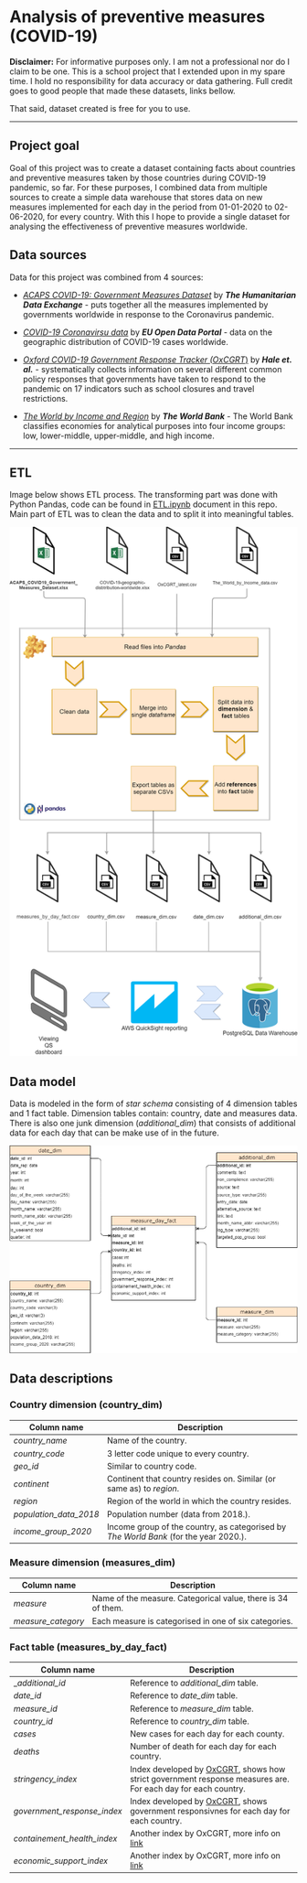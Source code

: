 # Analysis of preventive measures (COVID-19)


__Disclaimer:__  For informative purposes only. I am not a professional nor do I claim to be one.
This is a school project that I extended upon in my spare time. I hold no responsibility for data accuracy or data gathering. Full credit goes to good people that made these datasets, links bellow.

That said, dataset created is free for you to use.

---

## Project goal

Goal of this project was to create a dataset containing facts about countries and preventive measures taken by those countries during COVID-19 pandemic, so far. For these purposes, I combined data from multiple sources to create a simple data warehouse that stores data on new measures implemented for each day in the period from 01-01-2020 to 02-06-2020, for every country. With this I hope to provide a single dataset for analysing the effectiveness of preventive measures worldwide.

## Data sources

Data for this project was combined from 4 sources:

* [_ACAPS COVID-19: Government Measures Dataset_](https://data.humdata.org/dataset/acaps-covid19-government-measures-dataset) by *__The Humanitarian Data Exchange__* - puts together all the measures implemented by governments worldwide in response to the Coronavirus pandemic.

* [_COVID-19 Coronavirsu data_](https://data.europa.eu/euodp/en/data/dataset/covid-19-coronavirus-data/resource/55e8f966-d5c8-438e-85bc-c7a5a26f4863) by *__EU Open Data Portal__* - data on the geographic distribution of COVID-19 cases worldwide.

*  [_Oxford COVID-19 Government Response Tracker (OxCGRT_)](https://www.bsg.ox.ac.uk/research/research-projects/coronavirus-government-response-tracker) by *__Hale et. al.__* - systematically collects information on several different common policy responses that governments have taken to respond to the pandemic on 17 indicators such as school closures and travel restrictions.

* [_The World by Income and Region_](https://datatopics.worldbank.org/world-development-indicators/the-world-by-income-and-region.html) by *__The World Bank__* - The World Bank classifies economies for analytical purposes into four income groups: low, lower-middle, upper-middle, and high income.

---

## ETL

Image below shows ETL process. The transforming part was done with Python Pandas, code can be found in [ETL.ipynb](https://github.com/marzekan/covid-19-measures-analysis/blob/master/ETL.ipynb) document in this repo. Main part of ETL was to clean the data and to split it into meaningful tables.

![etlmodel](https://github.com/marzekan/covid-19-measures-analysis/blob/master/images/architecture.png)

## Data model

Data is modeled in the form of _star schema_ consisting of 4 dimension tables and 1 fact table. Dimension tables contain: country, date and measures data. There is also one junk dimension (_additional_dim_) that consists of additional data for each day that can be make use of in the future.

![datamodel](https://github.com/marzekan/covid-19-measures-analysis/blob/master/images/DW_ER_model.png)

## Data descriptions

### Country dimension (country_dim)

| Column name | Description |
|-------------|-------------|
|_country_name_| Name of the country.
|_country_code_| 3 letter code unique to every country.
|_geo_id_| Similar to country code.
|_continent_| Continent that country resides on. Similar (or same as) to _region_.
|_region_| Region of the world in which the country resides.
|_population_data_2018_| Population number (data from 2018.).
|_income_group_2020_| Income group of the country, as categorised by *_The World Bank_* (for the year 2020.).


### Measure dimension (measures_dim)

| Column name | Description |
|-------------|-------------|
|_measure_| Name of the measure. Categorical value, there is 34 of them.
|_measure_category_| Each measure is categorised in one of six categories.

### Fact table (measures_by_day_fact)

| Column name | Description |
|-------------|-------------|
|__additional_id_| Reference to _additional_dim_ table.
|_date_id_| Reference to *date_dim* table.
|_measure_id_| Reference to *measure_dim* table.
|_country_id_| Reference to *country_dim* table.
|_cases_| New cases for each day for each county.
|_deaths_| Number of death for each day for each country.
|_stringency_index_| Index developed by [OxCGRT](https://www.bsg.ox.ac.uk/research/research-projects/coronavirus-government-response-tracker), shows how strict government response measures are. For each day for each country.
|_government_response_index_| Index developed by [OxCGRT](https://www.bsg.ox.ac.uk/research/research-projects/coronavirus-government-response-tracker), shows government responsivnes for each day for each country.
|_containement_health_index_| Another index by OxCGRT, more info on [link](https://github.com/OxCGRT/covid-policy-tracker)
|_economic_support_index_| Another index by OxCGRT, more info on [link](https://github.com/OxCGRT/covid-policy-tracker)

